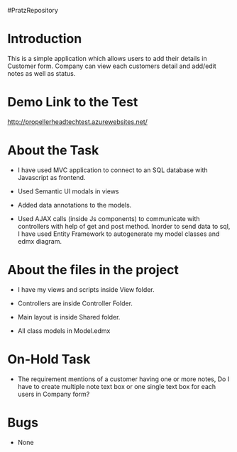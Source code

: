 #PratzRepository

# Introduction

This is a simple application which allows users to add their details in Customer form. Company can view each customers detail and add/edit notes as well as status. 



# Demo Link to the Test

http://propellerheadtechtest.azurewebsites.net/

# About the Task

- I have used MVC application to connect to an SQL database with Javascript as frontend.

- Used Semantic UI modals in views 

- Added data annotations to the models.

- Used AJAX calls (inside Js components) to communicate with controllers with help of get and post method. Inorder to send data to sql, I have used Entity Framework to autogenerate my model classes and edmx diagram.


# About the files in the project

- I have my views and scripts inside View folder.

- Controllers are inside Controller Folder.

- Main layout is inside Shared folder.

- All class models in Model.edmx

# On-Hold Task

- The requirement mentions of a customer having one or more notes, Do I have to create multiple note text box or one single text box for each users in Company form?

# Bugs 

- None 

